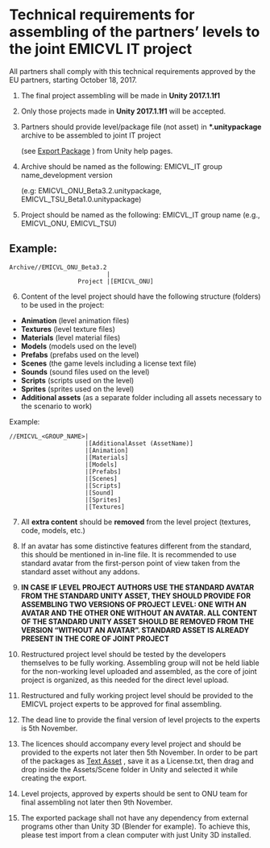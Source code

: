# Technical requirements for assembling of the partners’ levels to the joint EMICVL IT project

All partners shall comply with this technical requirements approved by the EU partners, starting October 18, 2017.

1. The final project assembling will be made in __Unity 2017.1.1f1__

2. Only those projects made in __Unity 2017.1.1f1__ will be accepted.

3. Partners should provide level/package file (not asset) in __*.unitypackage__ archive to be assembled to joint IT project 
   
   (see [Export Package](http://docs.unity3d.com/Manual/HOWTO-exportpackage.html) ) from Unity help pages.

4. Archive should be named as the following: EMICVL_IT group name_development version 
    
     (e.g: EMICVL_ONU_Beta3.2.unitypackage, EMICVL_TSU_Beta1.0.unitypackage) 

5. Project should be named as the following: EMICVL_IT group name (e.g.,  EMICVL_ONU, EMICVL_TSU) 

## Example:

    Archive//EMICVL_ONU_Beta3.2
                               |
                       Project |[EMICVL_ONU]


6. Content of the level project should have the following structure (folders) to be used in the project:

  - __Animation__ (level animation files)
  - __Textures__  (level texture files) 
  - __Materials__ (level material files)
  - __Models__    (models used on the level)
  - __Prefabs__   (prefabs used on the level) 
  - __Scenes__    (the game levels including a license text file)
  - __Sounds__    (sound files used on the level)
  - __Scripts__   (scripts used on the level)
  - __Sprites__   (sprites used on the level)
  - __Additional assets__ (as a separate folder including all assets necessary to the scenario to work)

Example:

    //EMICVL_<GROUP_NAME>|
                         |[AdditionalAsset (AssetName)]
                         |[Animation]
                         |[Materials]
                         |[Models]
                         |[Prefabs]
                         |[Scenes]
                         |[Scripts]
                         |[Sound]
                         |[Sprites]
                         |[Textures]
              
7.  All __extra content__ should be __removed__ from the level project (textures, code, models, etc.)

8. If an avatar has some distinctive features different from the standard, this should be mentioned in in-line file. It is recommended to use standard avatar from the first-person point of view taken from the standard asset without any addons.

9. __IN CASE IF LEVEL PROJECT AUTHORS USE THE STANDARD AVATAR FROM THE STANDARD UNITY ASSET, THEY SHOULD PROVIDE FOR ASSEMBLING TWO VERSIONS OF PROJECT LEVEL: ONE WITH AN AVATAR AND THE OTHER ONE WITHOUT AN AVATAR. ALL CONTENT OF THE STANDARD UNITY ASSET SHOULD BE REMOVED FROM THE VERSION “WITHOUT AN AVATAR”. STANDARD ASSET IS ALREADY PRESENT IN THE CORE OF JOINT PROJECT__

10.  Restructured project level should be tested by the developers themselves to be fully working. Assembling group will not be held liable for the non-working level uploaded and assembled, as the core of joint project is organized, as this needed for the direct level upload.

11. Restructured and fully working project level should be provided to the EMICVL project experts to be approved for final assembling.

12. The dead line to provide the final version of level projects to the experts is 5th November.

13. The licences should accompany every level project and should be provided to the experts not later then 5th November. In order to be part of the packages as [Text Asset](http://docs.unity3d.com/Manual/class-TextAsset.html) , save it as a License.txt, then drag and drop inside the Assets/Scene folder in Unity and selected it while creating the export.

14. Level projects, approved by experts should be sent to ONU team for final assembling not later then 9th November.

15. The exported package shall not have any dependency from external programs other than Unity 3D (Blender for example). To achieve this, please test import from a clean computer with just Unity 3D installed.
